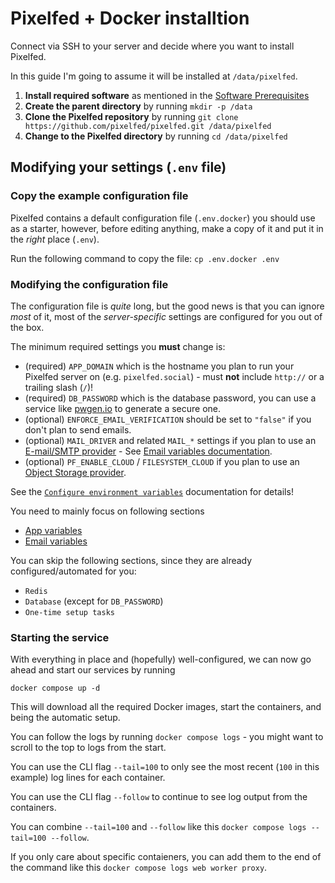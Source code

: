 # Pixelfed + Docker installtion

Connect via SSH to your server and decide where you want to install Pixelfed.

In this guide I'm going to assume it will be installed at `/data/pixelfed`.

1. **Install required software** as mentioned in the [Software Prerequisites](prerequisites.md#software)
1. **Create the parent directory** by running `mkdir -p /data`
1. **Clone the Pixelfed repository** by running `git clone https://github.com/pixelfed/pixelfed.git /data/pixelfed`
1. **Change to the Pixelfed directory** by running `cd /data/pixelfed`

## Modifying your settings (`.env` file)

### Copy the example configuration file

Pixelfed contains a default configuration file (`.env.docker`) you should use as a starter, however, before editing anything, make a copy of it and put it in the *right* place (`.env`).

Run the following command to copy the file: `cp .env.docker .env`

### Modifying the configuration file

The configuration file is *quite* long, but the good news is that you can ignore *most* of it, most of the *server-specific* settings are configured for you out of the box.

The minimum required settings you **must** change is:

* (required) `APP_DOMAIN` which is the hostname you plan to run your Pixelfed server on (e.g. `pixelfed.social`) - must **not** include `http://` or a trailing slash (`/`)!
* (required) `DB_PASSWORD` which is the database password, you can use a service like [pwgen.io](https://pwgen.io/en/) to generate a secure one.
* (optional) `ENFORCE_EMAIL_VERIFICATION` should be set to `"false"` if you don't plan to send emails.
* (optional) `MAIL_DRIVER` and related `MAIL_*` settings if you plan to use an [E-mail/SMTP provider](prerequisites.md#e-mail-smtp-provider) - See [Email variables documentation](https://docs.pixelfed.org/running-pixelfed/installation/#email-variables).
* (optional) `PF_ENABLE_CLOUD` / `FILESYSTEM_CLOUD` if you plan to use an [Object Storage provider](prerequisites.md#object-storage).

See the [`Configure environment variables`](https://docs.pixelfed.org/running-pixelfed/installation/#app-variables) documentation for details!

You need to mainly focus on following sections

* [App variables](https://docs.pixelfed.org/running-pixelfed/installation/#app-variables)
* [Email variables](https://docs.pixelfed.org/running-pixelfed/installation/#email-variables)

You can skip the following sections, since they are already configured/automated for you:

* `Redis`
* `Database` (except for `DB_PASSWORD`)
* `One-time setup tasks`

### Starting the service

With everything in place and (hopefully) well-configured, we can now go ahead and start our services by running

```shell
docker compose up -d
```

This will download all the required Docker images, start the containers, and being the automatic setup.

You can follow the logs by running `docker compose logs` - you might want to scroll to the top to logs from the start.

You can use the CLI flag `--tail=100` to only see the most recent (`100` in this example) log lines for each container.

You can use the CLI flag `--follow` to continue to see log output from the containers.

You can combine `--tail=100` and `--follow` like this `docker compose logs --tail=100 --follow`.

If you only care about specific contaieners, you can add them to the end of the command like this `docker compose logs web worker proxy`.

